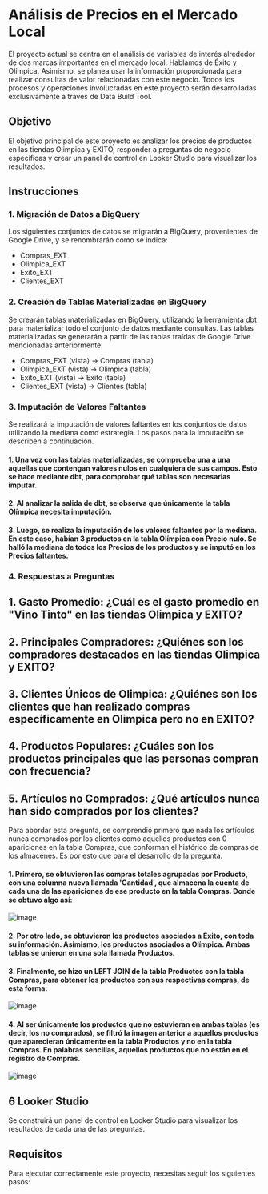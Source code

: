 # Análisis de Precios en el Mercado Local

El proyecto actual se centra en el análisis de variables de interés alrededor de dos marcas importantes en el mercado local. Hablamos de Éxito y Olímpica. Asimismo, se planea usar la información proporcionada para realizar consultas de valor relacionadas con este negocio. Todos los procesos y operaciones involucradas en este proyecto serán desarrolladas exclusivamente a través de Data Build Tool.

## Objetivo

El objetivo principal de este proyecto es analizar los precios de productos en las tiendas Olimpica y EXITO, responder a preguntas de negocio específicas y crear un panel de control en Looker Studio para visualizar los resultados.

## Instrucciones

### 1. Migración de Datos a BigQuery

Los siguientes conjuntos de datos se migrarán a BigQuery, provenientes de Google Drive, y se renombrarán como se indica:

- Compras_EXT
- Olimpica_EXT
- Exito_EXT
- Clientes_EXT

### 2. Creación de Tablas Materializadas en BigQuery

Se crearán tablas materializadas en BigQuery, utilizando la herramienta dbt para materializar todo el conjunto de datos mediante consultas. Las tablas materializadas se generarán a partir de las tablas traídas de Google Drive mencionadas anteriormente:

- Compras_EXT (vista) -> Compras (tabla)
- Olimpica_EXT (vista) -> Olimpica (tabla)
- Exito_EXT (vista) -> Exito (tabla)
- Clientes_EXT (vista) -> Clientes (tabla)

### 3. Imputación de Valores Faltantes

Se realizará la imputación de valores faltantes en los conjuntos de datos utilizando la mediana como estrategia. Los pasos para la imputación se describen a continuación.

#### 1. Una vez con las tablas materializadas, se comprueba una a una aquellas que contengan valores nulos en cualquiera de sus campos. Esto se hace mediante dbt, para comprobar qué tablas son necesarias imputar. 
#### 2. Al analizar la salida de dbt, se observa que únicamente la tabla Olímpica necesita imputación. 
#### 3. Luego, se realiza la imputación de los valores faltantes por la mediana. En este caso, habían 3 productos en la tabla Olímpica con Precio nulo. Se halló la mediana de todos los Precios de los productos y se imputó en los Precios faltantes. 

### 4. Respuestas a Preguntas

## 1. Gasto Promedio: ¿Cuál es el gasto promedio en "Vino Tinto" en las tiendas Olimpica y EXITO?
## 2. Principales Compradores: ¿Quiénes son los compradores destacados en las tiendas Olimpica y EXITO?
## 3. Clientes Únicos de Olimpica: ¿Quiénes son los clientes que han realizado compras específicamente en Olimpica pero no en EXITO?
## 4. Productos Populares: ¿Cuáles son los productos principales que las personas compran con frecuencia?
## 5. Artículos no Comprados: ¿Qué artículos nunca han sido comprados por los clientes?

Para abordar esta pregunta, se comprendió primero que nada los artículos nunca comprados por los clientes como aquellos productos con 0 apariciones en la tabla Compras, que conforman el histórico de compras de los almacenes.
Es por esto que para el desarrollo de la pregunta: 
#### 1. Primero, se obtuvieron las compras totales agrupadas por Producto, con una columna nueva llamada 'Cantidad', que almacena la cuenta de cada una de las apariciones de ese producto en la tabla Compras. Donde se obtuvo algo así:
  ![image](https://github.com/MaycolMD/TallerActivityII/assets/68664300/2df2e53a-4df3-427b-8678-b2a701492ace)

#### 2. Por otro lado, se obtuvieron los productos asociados a Éxito, con toda su información. Asimismo, los productos asociados a Olímpica. Ambas tablas se unieron en una sola llamada Productos. 
#### 3. Finalmente, se hizo un LEFT JOIN de la tabla Productos con la tabla Compras, para obtener los productos con sus respectivas compras, de esta forma:
![image](https://github.com/MaycolMD/TallerActivityII/assets/68664300/be3e36d9-9ffd-453d-8bba-f0a0d0cebc1a)
#### 4. Al ser únicamente los productos que no estuvieran en ambas tablas (es decir, los no comprados), se filtró la imagen anterior a aquellos productos que aparecieran únicamente en la tabla Productos y no en la tabla Compras. En palabras sencillas, aquellos productos que no están en el registro de Compras. 
![image](https://github.com/MaycolMD/TallerActivityII/assets/68664300/e0e3c0e2-561a-46b7-afb2-631f4548c2e6)

## 6 Looker Studio
Se construirá un panel de control en Looker Studio para visualizar los resultados de cada una de las preguntas.

## Requisitos

Para ejecutar correctamente este proyecto, necesitas seguir los siguientes pasos:
